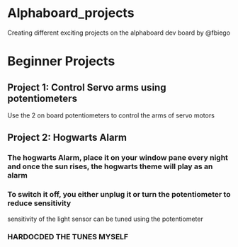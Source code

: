 # Alphaboard_projects
Creating different exciting projects on the alphaboard dev board by @fbiego

# Beginner Projects

## Project 1: Control Servo arms using potentiometers
Use the 2 on board potentiometers to control the arms of servo motors

## Project 2: Hogwarts Alarm
### The hogwarts Alarm, place it on your window pane every night and once the sun rises, the hogwarts theme will play as an alarm
### To switch it off, you either unplug it or turn the potentiometer to reduce sensitivity
sensitivity of the light sensor can be tuned using the potentiometer
### HARDOCDED THE TUNES MYSELF 

